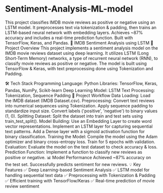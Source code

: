 # Sentiment-Analysis-ML-model
This project classifies IMDB movie reviews as positive or negative using an LSTM model. It preprocesses text via tokenization &amp; padding, then trains an LSTM-based neural network with embedding layers. Achieves ~87% accuracy and includes a real-time prediction function. Built with TensorFlow, Keras, and Pandas. 🚀
IMDB Sentiment Analysis using LSTM
📌 Project Overview
This project implements a sentiment analysis model on the IMDB movie reviews dataset using deep learning. It utilizes LSTM (Long Short-Term Memory) networks, a type of recurrent neural network (RNN), to classify movie reviews as positive or negative. The model is built using TensorFlow & Keras, with text preprocessing done using Tokenization and Padding.

🛠️ Tech Stack
Programming Language: Python
Libraries: TensorFlow, Keras, Pandas, NumPy, Scikit-learn
Deep Learning Model: LSTM
Text Processing: Tokenization, Sequence Padding
🚀 Project Workflow
Data Loading: Load the IMDB dataset (IMDB Dataset.csv).
Preprocessing:
Convert text reviews into numerical sequences using Tokenization.
Apply sequence padding to standardize input size.
Convert labels ('positive', 'negative') to binary values (1, 0).
Splitting Dataset: Split the dataset into train and test sets using train_test_split().
Model Building:
Use an Embedding Layer to create word vector representations.
Implement an LSTM layer for capturing sequential text patterns.
Add a Dense layer with a sigmoid activation function for binary classification.
Training the Model:
Compile the model using the Adam optimizer and binary cross-entropy loss.
Train for 5 epochs with validation.
Evaluation:
Evaluate the model on the test dataset to check accuracy & loss.
Prediction Function:
Implement a function to classify new reviews as positive or negative.
📊 Model Performance
Achieved ~87% accuracy on the test set.
Successfully predicts sentiment for new reviews.
💡 Key Features
✅ Deep Learning-based Sentiment Analysis
✅ LSTM model for handling sequential text data
✅ Preprocessing with Tokenization & Padding
✅ Efficient training with TensorFlow/Keras
✅ Real-time prediction of movie review sentiment
